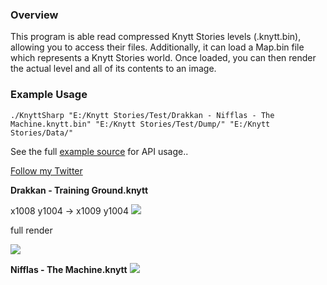 ### Overview 

This program is able read compressed Knytt Stories levels (.knytt.bin), allowing you to access their files. Additionally, it can load a Map.bin file which represents a Knytt Stories world. Once loaded, you can then render the actual level and all of its contents to an image.

### Example Usage
```
./KnyttSharp "E:/Knytt Stories/Test/Drakkan - Nifflas - The Machine.knytt.bin" "E:/Knytt Stories/Test/Dump/" "E:/Knytt Stories/Data/"
```

See the full [example source](https://github.com/Codeusa/KnyttSharp/blob/master/KnyttStories/Program.cs) for API usage.. 


[Follow my Twitter](https://twitter.com/andrewmd5)

**Drakkan - Training Ground.knytt**

x1008 y1004 -> x1009 y1004
![](https://i.imgur.com/onrEGuC.png)

full render

![](https://i.imgur.com/vZFIGsl.jpg)

**Nifflas - The Machine.knytt**
![](https://i.imgur.com/RnM2odG.jpg)






